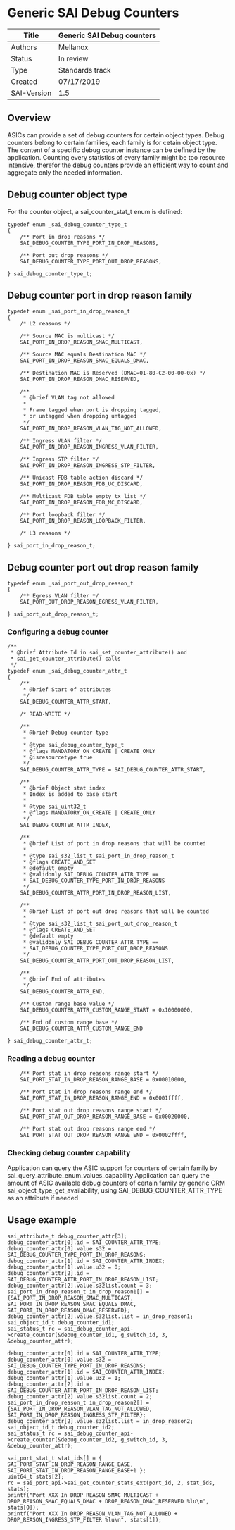 # Generic SAI Debug Counters

Title       | Generic SAI Debug counters
------------|----------------
Authors     | Mellanox
Status      | In review
Type        | Standards track
Created     | 07/17/2019
SAI-Version | 1.5

## Overview
ASICs can provide a set of debug counters for certain object types.
Debug counters belong to certain families, each family is for cetain object type.
The content of a specific debug counter instance can be defined by the application.
Counting every statistics of every family might be too resource intensive, therefor the debug counters provide an efficient way to count and aggregate only the needed information.

## Debug counter object type
For the counter object, a sai_counter_stat_t enum is defined:
```
typedef enum _sai_debug_counter_type_t
{
    /** Port in drop reasons */
    SAI_DEBUG_COUNTER_TYPE_PORT_IN_DROP_REASONS,

    /** Port out drop reasons */
    SAI_DEBUG_COUNTER_TYPE_PORT_OUT_DROP_REASONS,

} sai_debug_counter_type_t;
```

## Debug counter port in drop reason family
```
typedef enum _sai_port_in_drop_reason_t
{
    /* L2 reasons */
	
    /** Source MAC is multicast */
    SAI_PORT_IN_DROP_REASON_SMAC_MULTICAST,

    /** Source MAC equals Destination MAC */
    SAI_PORT_IN_DROP_REASON_SMAC_EQUALS_DMAC,

    /** Destination MAC is Reserved (DMAC=01-80-C2-00-00-0x) */
    SAI_PORT_IN_DROP_REASON_DMAC_RESERVED,

    /** 
     * @brief VLAN tag not allowed
     *
     * Frame tagged when port is dropping tagged, 
     * or untagged when dropping untagged
     */
    SAI_PORT_IN_DROP_REASON_VLAN_TAG_NOT_ALLOWED,

    /** Ingress VLAN filter */
    SAI_PORT_IN_DROP_REASON_INGRESS_VLAN_FILTER,

    /** Ingress STP filter */
    SAI_PORT_IN_DROP_REASON_INGRESS_STP_FILTER,
	
    /** Unicast FDB table action discard */
    SAI_PORT_IN_DROP_REASON_FDB_UC_DISCARD,

    /** Multicast FDB table empty tx list */
    SAI_PORT_IN_DROP_REASON_FDB_MC_DISCARD,

    /** Port loopback filter */
    SAI_PORT_IN_DROP_REASON_LOOPBACK_FILTER,

    /* L3 reasons */	

} sai_port_in_drop_reason_t;
```

## Debug counter port out drop reason family
```
typedef enum _sai_port_out_drop_reason_t
{
    /** Egress VLAN filter */
    SAI_PORT_OUT_DROP_REASON_EGRESS_VLAN_FILTER,

} sai_port_out_drop_reason_t;
```

### Configuring a debug counter
```
/**
 * @brief Attribute Id in sai_set_counter_attribute() and
 * sai_get_counter_attribute() calls
 */
typedef enum _sai_debug_counter_attr_t
{
    /**
     * @brief Start of attributes
     */
    SAI_DEBUG_COUNTER_ATTR_START,

    /* READ-WRITE */

    /**
     * @brief Debug counter type
     *
     * @type sai_debug_counter_type_t
     * @flags MANDATORY_ON_CREATE | CREATE_ONLY
     * @isresourcetype true
     */
    SAI_DEBUG_COUNTER_ATTR_TYPE = SAI_DEBUG_COUNTER_ATTR_START,

    /**
     * @brief Object stat index
     * Index is added to base start
     *
     * @type sai_uint32_t
     * @flags MANDATORY_ON_CREATE | CREATE_ONLY
     */
    SAI_DEBUG_COUNTER_ATTR_INDEX,

    /**
     * @brief List of port in drop reasons that will be counted
     *
     * @type sai_s32_list_t sai_port_in_drop_reason_t
     * @flags CREATE_AND_SET
     * @default empty
     * @validonly SAI_DEBUG_COUNTER_ATTR_TYPE == 
     * SAI_DEBUG_COUNTER_TYPE_PORT_IN_DROP_REASONS
     */
    SAI_DEBUG_COUNTER_ATTR_PORT_IN_DROP_REASON_LIST,

    /**
     * @brief List of port out drop reasons that will be counted
     *
     * @type sai_s32_list_t sai_port_out_drop_reason_t
     * @flags CREATE_AND_SET
     * @default empty
     * @validonly SAI_DEBUG_COUNTER_ATTR_TYPE == 
     * SAI_DEBUG_COUNTER_TYPE_PORT_OUT_DROP_REASONS
     */
    SAI_DEBUG_COUNTER_ATTR_PORT_OUT_DROP_REASON_LIST,

    /**
     * @brief End of attributes
     */
    SAI_DEBUG_COUNTER_ATTR_END,

    /** Custom range base value */
    SAI_DEBUG_COUNTER_ATTR_CUSTOM_RANGE_START = 0x10000000,

    /** End of custom range base */
    SAI_DEBUG_COUNTER_ATTR_CUSTOM_RANGE_END

} sai_debug_counter_attr_t;
```

### Reading a debug counter
```
    /** Port stat in drop reasons range start */
    SAI_PORT_STAT_IN_DROP_REASON_RANGE_BASE = 0x00010000,

    /** Port stat in drop reasons range end */
    SAI_PORT_STAT_IN_DROP_REASON_RANGE_END = 0x0001ffff,

    /** Port stat out drop reasons range start */
    SAI_PORT_STAT_OUT_DROP_REASON_RANGE_BASE = 0x00020000,

    /** Port stat out drop reasons range end */
    SAI_PORT_STAT_OUT_DROP_REASON_RANGE_END = 0x0002ffff,
```

### Checking debug counter capability
Application can query the ASIC support for counters of certain family by sai_query_attribute_enum_values_capability
Application can query the amount of ASIC available debug counters of certain family by generic CRM sai_object_type_get_availability, using SAI_DEBUG_COUNTER_ATTR_TYPE as an attribute if needed

## Usage example
```
sai_attribute_t debug_counter_attr[3];
debug_counter_attr[0].id = SAI_COUNTER_ATTR_TYPE;
debug_counter_attr[0].value.s32 = SAI_DEBUG_COUNTER_TYPE_PORT_IN_DROP_REASONS;
debug_counter_attr[1].id = SAI_COUNTER_ATTR_INDEX;
debug_counter_attr[1].value.u32 = 0;
debug_counter_attr[2].id = SAI_DEBUG_COUNTER_ATTR_PORT_IN_DROP_REASON_LIST;
debug_counter_attr[2].value.s32list.count = 3;
sai_port_in_drop_reason_t in_drop_reason1[] = {SAI_PORT_IN_DROP_REASON_SMAC_MULTICAST, SAI_PORT_IN_DROP_REASON_SMAC_EQUALS_DMAC, SAI_PORT_IN_DROP_REASON_DMAC_RESERVED};
debug_counter_attr[2].value.s32list.list = in_drop_reason1;
sai_object_id_t debug_counter_id1;
sai_status_t rc = sai_debug_counter_api->create_counter(&debug_counter_id1, g_switch_id, 3, &debug_counter_attr);

debug_counter_attr[0].id = SAI_COUNTER_ATTR_TYPE;
debug_counter_attr[0].value.s32 = SAI_DEBUG_COUNTER_TYPE_PORT_IN_DROP_REASONS;
debug_counter_attr[1].id = SAI_COUNTER_ATTR_INDEX;
debug_counter_attr[1].value.u32 = 1;
debug_counter_attr[2].id = SAI_DEBUG_COUNTER_ATTR_PORT_IN_DROP_REASON_LIST;
debug_counter_attr[2].value.s32list.count = 2;
sai_port_in_drop_reason_t in_drop_reason2[] = {SAI_PORT_IN_DROP_REASON_VLAN_TAG_NOT_ALLOWED, SAI_PORT_IN_DROP_REASON_INGRESS_STP_FILTER};
debug_counter_attr[2].value.s32list.list = in_drop_reason2;
sai_object_id_t debug_counter_id2;
sai_status_t rc = sai_debug_counter_api->create_counter(&debug_counter_id2, g_switch_id, 3, &debug_counter_attr);

sai_port_stat_t stat_ids[] = { SAI_PORT_STAT_IN_DROP_REASON_RANGE_BASE, SAI_PORT_STAT_IN_DROP_REASON_RANGE_BASE+1 };
uint64_t stats[2];
rc = sai_port_api->sai_get_counter_stats_ext(port_id, 2, stat_ids, stats);
printf("Port XXX In DROP_REASON_SMAC_MULTICAST + DROP_REASON_SMAC_EQUALS_DMAC + DROP_REASON_DMAC_RESERVED %lu\n", stats[0]);
printf("Port XXX In DROP_REASON_VLAN_TAG_NOT_ALLOWED + DROP_REASON_INGRESS_STP_FILTER %lu\n", stats[1]);
```
